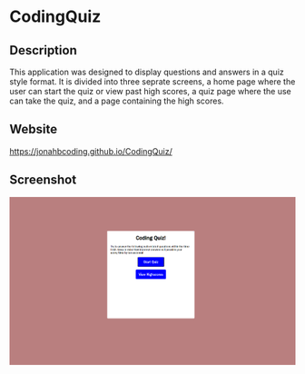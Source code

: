 # CodingQuiz


## Description
  This application was designed to display questions and answers in a quiz style format. 
  It is divided into three seprate screens, a home page where the user can start the quiz or view past high scores,
  a quiz page where the use can take the quiz, and a page containing the high scores.
  
  ## Website
  https://jonahbcoding.github.io/CodingQuiz/
  
  ## Screenshot
  ![alt text](https://github.com/JonahBCoding/CodingQuiz/blob/master/assets/Screenshot%20(30).png)
  
  
